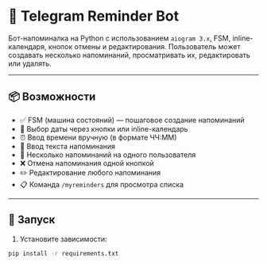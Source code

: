 # 🤖 Telegram Reminder Bot

Бот-напоминалка на Python с использованием `aiogram 3.x`, FSM, inline-календаря, кнопок отмены и редактирования. Пользователь может создавать несколько напоминаний, просматривать их, редактировать или удалять.

---

## 📦 Возможности

- ✅ FSM (машина состояний) — пошаговое создание напоминаний
- 📅 Выбор даты через кнопки или inline-календарь
- ⏰ Ввод времени вручную (в формате ЧЧ:ММ)
- 📝 Ввод текста напоминания
- 🔁 Несколько напоминаний на одного пользователя
- ❌ Отмена напоминания одной кнопкой
- ✏️ Редактирование любого напоминания
- 📋 Команда `/myreminders` для просмотра списка

---

## 🚀 Запуск

1. Установите зависимости:
```bash
pip install -r requirements.txt
